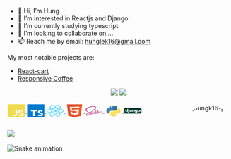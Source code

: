 - 👋 Hi, I’m Hung
- 👀 I’m interested in Reactjs and Django
- 🌱 I’m currently studying typescript
- 💞️ I’m looking to collaborate on ...
- 📫 Reach me by email: hunglek16@gmail.com

 My most notable projects are:
- [React-cart](https://wizardly-tereshkova-4d86d3.netlify.app/)
- [Responsive Coffee](https://heuristic-feynman-c3b08d.netlify.app/#)

<div align="center">
  <a href="https://github.com/hungk16">
  <img height="180em" src="https://github-readme-stats.vercel.app/api?username=hungk16&show_icons=true&theme=dracula&include_all_commits=true&count_private=true"/>
  <img height="180em" src="https://github-readme-stats.vercel.app/api/top-langs/?username=hungk16&layout=compact&langs_count=7&theme=dracula"/>
</div>

<div style="display: inline_block"><br>
  <img align="center" alt="hungk16-Js" height="30" width="40" src="https://raw.githubusercontent.com/devicons/devicon/master/icons/javascript/javascript-plain.svg">
  <img align="center" alt="hungk16-Ts" height="30" width="40" src="https://raw.githubusercontent.com/devicons/devicon/master/icons/typescript/typescript-plain.svg">
  <img align="center" alt="hungk16-React" height="30" width="40" src="https://raw.githubusercontent.com/devicons/devicon/master/icons/react/react-original.svg">
  <img align="center" alt="hungk16-HTML" height="30" width="40" src="https://raw.githubusercontent.com/devicons/devicon/master/icons/html5/html5-original.svg">
  <img align="center" alt="hungk16-SASS" height="30" width="40" src="https://raw.githubusercontent.com/devicons/devicon/master/icons/sass/sass-original.svg">
  <img align="center" alt="hungk16-Python" height="30" width="40" src="https://raw.githubusercontent.com/devicons/devicon/master/icons/python/python-original.svg">
  <img align="center" alt="hungk16-Django" height="30" width="40" src="https://raw.githubusercontent.com/devicons/devicon/master/icons/django/django-original.svg">
  <img align="right" alt="hungk16-pic" height="150" style="border-radius:50px;" src="https://i.pinimg.com/originals/99/d7/3e/99d73e4a6918d75164f1f978ca91b453.jpg?width=676&height=676">
</div>


  ##
  
  
  <div> 
  
  <a href = "mailto:hunglek16@gmail.com"><img src="https://img.shields.io/badge/-Gmail-%23333?style=for-the-badge&logo=gmail&logoColor=white" target="_blank"></a>


 ![Snake animation](https://github.com/hungk16/hungk16/blob/output/github-contribution-grid-snake.svg)
  </div> 
